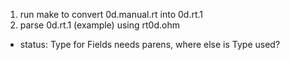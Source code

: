1. run make to convert 0d.manual.rt into 0d.rt.1
2. parse 0d.rt.1 (example) using rt0d.ohm

- status: Type for Fields needs parens, where else is Type used?
